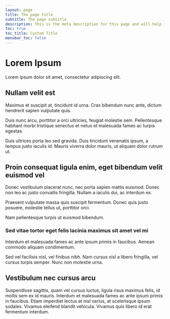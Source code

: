 ```yaml
---
layout: page
title: The page title
subtitle: The page subtitle
description: This is the meta description for this page and will help it appear in search engines
toc: true
toc_title: Custom Title
menubar_toc: false
---
```


# Lorem Ipsum

Lorem ipsum dolor sit amet, consectetur adipiscing elit.

## Nullam velit est

Maximus et suscipit at, tincidunt id urna. Cras bibendum nunc ante, dictum hendrerit sapien vulputate quis.

Duis nunc arcu, porttitor a orci ultricies, feugiat molestie sem. Pellentesque habitant morbi tristique senectus et netus et malesuada fames ac turpis egestas.

Duis ultrices porta leo sed gravida. Duis tincidunt venenatis ipsum, a tempus justo iaculis id. Mauris viverra dolor mauris, ut aliquam dolor rutrum ut.

## Proin consequat ligula enim, eget bibendum velit euismod vel

Donec vestibulum placerat nunc, nec porta sapien mattis euismod. Donec non leo ac justo convallis fringilla. Nullam a iaculis dui, ac interdum ex.

Praesent vulputate massa quis suscipit fermentum. Donec quis justo posuere, molestie tellus ut, porttitor orci.

Nam pellentesque turpis ut euismod bibendum.

### Sed vitae tortor eget felis lacinia maximus sit amet vel mi

Interdum et malesuada fames ac ante ipsum primis in faucibus. Aenean commodo aliquam condimentum.

Sed vel facilisis nisl, vel finibus nibh. Nam cursus nisl a libero fringilla, vel cursus turpis semper. Nunc non molestie urna.

## Vestibulum nec cursus arcu

Suspendisse sagittis, quam vel cursus luctus, ligula risus maximus felis, id mollis sem ex id mauris. Interdum et malesuada fames ac ante ipsum primis in faucibus.
Etiam imperdiet lectus at nisl varius, at scelerisque ipsum sodales. Vivamus eleifend blandit vehicula. Vivamus quis libero id erat fermentum interdum.

